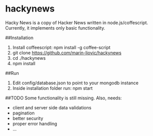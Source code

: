 # hackynews
Hacky News is a copy of Hacker News written in node.js/coffescript. Currently, it implements only basic functionality.

##Installation
1. Install coffeescript: npm install -g coffee-script
2. git clone https://github.com/marin-liovic/hackynews
2. cd ./hackynews
3. npm install

##Run
1. Edit config/database.json to point to your mongodb instance
2. Inside installation folder run: npm start


##TODO
Some functionality is still missing. Also, needs:
 - client and server side data validations
 - pagination
 - better security
 - proper error handling
 - ...
